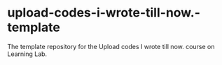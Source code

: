 # upload-codes-i-wrote-till-now.-template
The template repository for the Upload codes I wrote till now. course on Learning Lab.

